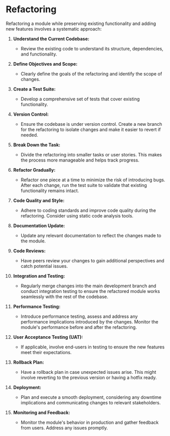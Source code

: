 # Refactoring

Refactoring a module while preserving existing functionality and adding new features involves a systematic approach:

1. **Understand the Current Codebase:**
    - Review the existing code to understand its structure, dependencies, and functionality.

2. **Define Objectives and Scope:**
    - Clearly define the goals of the refactoring and identify the scope of changes.

3. **Create a Test Suite:**
    - Develop a comprehensive set of tests that cover existing functionality.

4. **Version Control:**
    - Ensure the codebase is under version control. Create a new branch for the refactoring to isolate changes and make it easier to revert if needed.

5. **Break Down the Task:**
    - Divide the refactoring into smaller tasks or user stories. This makes the process more manageable and helps track progress.

6. **Refactor Gradually:**
    - Refactor one piece at a time to minimize the risk of introducing bugs. After each change, run the test suite to validate that existing functionality remains intact.

7. **Code Quality and Style:**
    - Adhere to coding standards and improve code quality during the refactoring. Consider using static code analysis tools.

8. **Documentation Update:**
    - Update any relevant documentation to reflect the changes made to the module.

9. **Code Reviews:**
    - Have peers review your changes to gain additional perspectives and catch potential issues.

10. **Integration and Testing:**
    - Regularly merge changes into the main development branch and conduct integration testing to ensure the refactored module works seamlessly with the rest of the codebase.

11. **Performance Testing:**
    - Introduce performance testing, assess and address any performance implications introduced by the changes. Monitor the module's performance before and after the refactoring.

12. **User Acceptance Testing (UAT):**
    - If applicable, involve end-users in testing to ensure the new features meet their expectations.

13. **Rollback Plan:**
    - Have a rollback plan in case unexpected issues arise. This might involve reverting to the previous version or having a hotfix ready.

14. **Deployment:**
    - Plan and execute a smooth deployment, considering any downtime implications and communicating changes to relevant stakeholders.

15. **Monitoring and Feedback:**
    - Monitor the module's behavior in production and gather feedback from users. Address any issues promptly.
